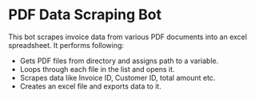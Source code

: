 # PDF Data Scraping Bot
This bot scrapes invoice data from various PDF documents into an excel spreadsheet. It performs following:
- Gets PDF files from directory and assigns path to a variable.
- Loops through each file in the list and opens it.
- Scrapes data like Invoice ID, Customer ID, total amount etc.
- Creates an excel file and exports data to it.